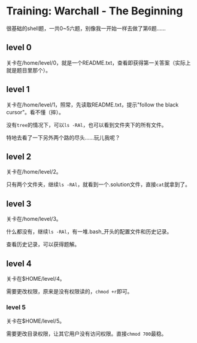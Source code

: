 # Training: Warchall - The Beginning

很基础的shell题，一共0~5六题，别像我一开始一样去做了第6题……

## level 0

关卡在/home/level/0，就是一个README.txt，查看即获得第一关答案（实际上就是题目里那个）。

## level 1

关卡在/home/level/1，照常，先读取README.txt，提示"follow the black cursor"。看不懂（摔）。

没有`tree`的情况下，可以`ls -RAl`，也可以看到文件夹下的所有文件。

特地去看了一下另外两个路的尽头……玩儿我呢？

## level 2

关卡在/home/level/2。

只有两个文件夹，继续`ls -RAl`，就看到一个.solution文件，直接`cat`就拿到了。

## level 3

关卡在/home/level/3。

什么都没有，继续`ls -RAl`，有一堆.bash\_开头的配置文件和历史记录。

查看历史记录，可以获得题解。

## level 4

关卡在$HOME/level/4。

需要更改权限，原来是没有权限读的，`chmod +r`即可。

### level 5

关卡在$HOME/level/5。

需要更改目录权限，让其它用户没有访问权限。直接`chmod 700`最稳。

